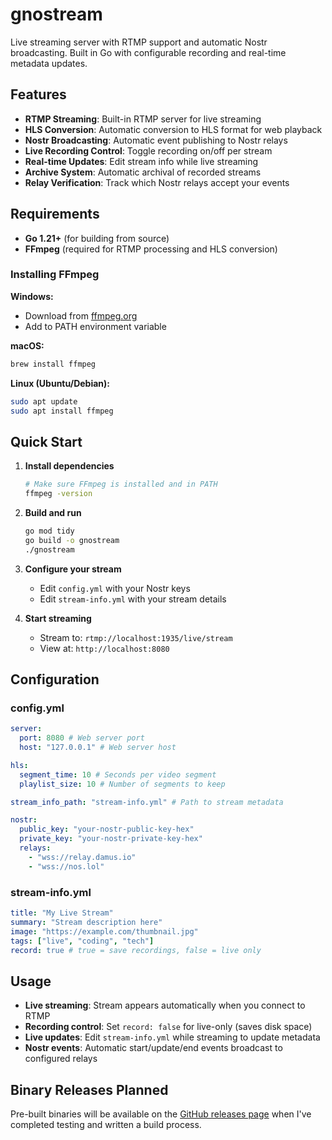 # gnostream

Live streaming server with RTMP support and automatic Nostr broadcasting. Built in Go with configurable recording and real-time metadata updates.

## Features

- **RTMP Streaming**: Built-in RTMP server for live streaming
- **HLS Conversion**: Automatic conversion to HLS format for web playback
- **Nostr Broadcasting**: Automatic event publishing to Nostr relays
- **Live Recording Control**: Toggle recording on/off per stream
- **Real-time Updates**: Edit stream info while live streaming
- **Archive System**: Automatic archival of recorded streams
- **Relay Verification**: Track which Nostr relays accept your events

## Requirements

- **Go 1.21+** (for building from source)
- **FFmpeg** (required for RTMP processing and HLS conversion)

### Installing FFmpeg

**Windows:**

- Download from [ffmpeg.org](https://ffmpeg.org/download.html)
- Add to PATH environment variable

**macOS:**

```bash
brew install ffmpeg
```

**Linux (Ubuntu/Debian):**

```bash
sudo apt update
sudo apt install ffmpeg
```

## Quick Start

1. **Install dependencies**

   ```bash
   # Make sure FFmpeg is installed and in PATH
   ffmpeg -version
   ```

2. **Build and run**

   ```bash
   go mod tidy
   go build -o gnostream
   ./gnostream
   ```

3. **Configure your stream**

   - Edit `config.yml` with your Nostr keys
   - Edit `stream-info.yml` with your stream details

4. **Start streaming**
   - Stream to: `rtmp://localhost:1935/live/stream`
   - View at: `http://localhost:8080`

## Configuration

### config.yml

```yaml
server:
  port: 8080 # Web server port
  host: "127.0.0.1" # Web server host

hls:
  segment_time: 10 # Seconds per video segment
  playlist_size: 10 # Number of segments to keep

stream_info_path: "stream-info.yml" # Path to stream metadata

nostr:
  public_key: "your-nostr-public-key-hex"
  private_key: "your-nostr-private-key-hex"
  relays:
    - "wss://relay.damus.io"
    - "wss://nos.lol"
```

### stream-info.yml

```yaml
title: "My Live Stream"
summary: "Stream description here"
image: "https://example.com/thumbnail.jpg"
tags: ["live", "coding", "tech"]
record: true # true = save recordings, false = live only
```

## Usage

- **Live streaming**: Stream appears automatically when you connect to RTMP
- **Recording control**: Set `record: false` for live-only (saves disk space)
- **Live updates**: Edit `stream-info.yml` while streaming to update metadata
- **Nostr events**: Automatic start/update/end events broadcast to configured relays

## Binary Releases Planned

Pre-built binaries will be available on the [GitHub releases page](https://github.com/your-repo/gnostream/releases) when I've completed testing and written a build process.
